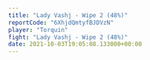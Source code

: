 ```yaml
---
title: "Lady Vashj - Wipe 2 (48%)"
reportCode: "6XhjdQmtyfBJDVzN"
player: "Torquin"
fight: "Lady Vashj - Wipe 2 (48%)"
date: 2021-10-03T19:05:08.133000+00:00
---
```

